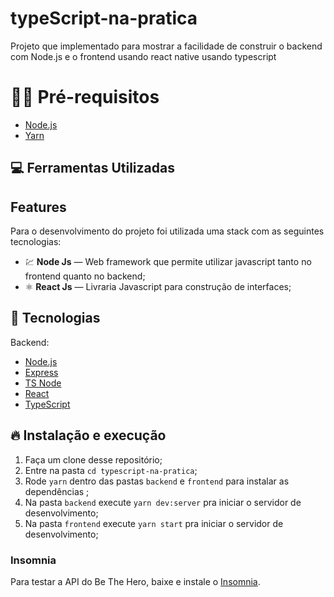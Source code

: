 # typeScript-na-pratica
Projeto que implementado para mostrar a facilidade de construir o backend com Node.js e o frontend usando react native usando typescript

# ✋🏻 Pré-requisitos
- [Node.js](https://nodejs.org/en/)
- [Yarn](https://yarnpkg.com/getting-started/install)

## :computer: Ferramentas Utilizadas

## Features
Para o desenvolvimento do projeto foi utilizada uma stack com as seguintes tecnologias:

- 💹 **Node Js** — Web framework que permite utilizar javascript tanto no frontend quanto no backend;
- ⚛️ **React Js** — Livraria Javascript para construção de interfaces;

## 🚀  Tecnologias
Backend:
-   [Node.js](https://nodejs.org/en/)
-   [Express](https://expressjs.com/pt-br/)
-   [TS Node](https://www.npmjs.com/package/ts-node-dev)
-   [React](https://pt-br.reactjs.org/)
-   [TypeScript](https://www.typescriptlang.org/)

## 🔥 Instalação e execução

1. Faça um clone desse repositório;
2. Entre na pasta `cd typescript-na-pratica`;
3. Rode `yarn` dentro das pastas `backend` e `frontend` para instalar as dependências ;
4. Na pasta `backend` execute `yarn dev:server` pra iniciar o servidor de desenvolvimento;
5. Na pasta `frontend` execute `yarn start` pra iniciar o servidor de desenvolvimento;

### Insomnia 
Para testar a API do Be The Hero, baixe e instale o [Insomnia](https://insomnia.rest/download/). 



